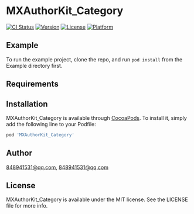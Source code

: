 # MXAuthorKit_Category

[![CI Status](http://img.shields.io/travis/848941531@qq.com/MXAuthorKit_Category.svg?style=flat)](https://travis-ci.org/848941531@qq.com/MXAuthorKit_Category)
[![Version](https://img.shields.io/cocoapods/v/MXAuthorKit_Category.svg?style=flat)](http://cocoapods.org/pods/MXAuthorKit_Category)
[![License](https://img.shields.io/cocoapods/l/MXAuthorKit_Category.svg?style=flat)](http://cocoapods.org/pods/MXAuthorKit_Category)
[![Platform](https://img.shields.io/cocoapods/p/MXAuthorKit_Category.svg?style=flat)](http://cocoapods.org/pods/MXAuthorKit_Category)

## Example

To run the example project, clone the repo, and run `pod install` from the Example directory first.

## Requirements

## Installation

MXAuthorKit_Category is available through [CocoaPods](http://cocoapods.org). To install
it, simply add the following line to your Podfile:

```ruby
pod 'MXAuthorKit_Category'
```

## Author

848941531@qq.com, 848941531@qq.com

## License

MXAuthorKit_Category is available under the MIT license. See the LICENSE file for more info.
